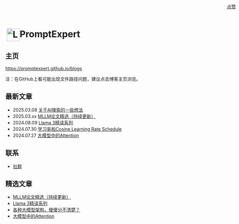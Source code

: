 # <img src="images/logo.jpg" alt="Logo" style="width: 40px; height: auto; vertical-align: middle; margin-left: 5px;">PromptExpert

## 主页
https://promptexpert.github.io/blogs

注：在GitHub上看可能出现文件路径问题，建议点击博客主页浏览。

## 最新文章 
- 2025.03.08 [关于AI搜索的一些想法](misellaneous/ai_search_review.md)
- 2025.03.xx [MLLM论文精选（持续更新）](mllm/mllm_papers.md)
- 2024.08.09 [Llama 3精读系列](llm_foundation/llama3/llama3.md)  
- 2024.07.30 [学习率和Cosine Learning Rate Schedule](llm_foundation/cos_lr_schedule.md)
- 2024.07.27 [大模型中的Attention](llm_foundation/llm_attention.md)


## 联系
- [社群](community.md)

## 精选文章
- [MLLM论文精选（持续更新）](mllm/mllm_papers.md)
- [Llama 3精读系列](llm_foundation/llama3/llama3.md)  
- [各种大模型架构，傻傻分不清楚？](llm_architecture.md)
- [大模型中的Attention](llm_foundation/llm_attention.md)



<div style="position: absolute; top: 10px; right: 10px;">
  <a class="github-button" href="https://github.com/PromptExpert/blogs" data-icon="octicon-star" data-show-count="true" aria-label="Star YOUR_GITHUB_USERNAME/YOUR_REPO_NAME on GitHub">点赞</a>
</div>

<script async defer src="https://buttons.github.io/buttons.js"></script>
